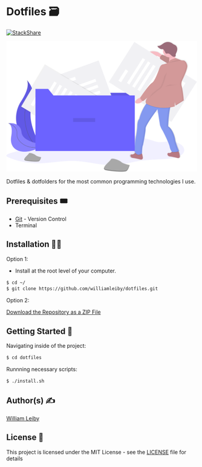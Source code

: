 # Dotfiles 🗃
[![StackShare](https://img.shields.io/badge/tech-stack-0690fa.svg?style=flat)](https://stackshare.io/williamleiby/dotfiles)

![Dotfiles Drawing](dotfiles.svg)


Dotfiles & dotfolders for the most common programming technologies I use.

## Prerequisites 🎟

* [Git](https://git-scm.com) - Version Control
* Terminal

## Installation 👷‍♂️

Option 1:
* Install at the root level of your computer.
```bash
$ cd ~/
$ git clone https://github.com/williamleiby/dotfiles.git
```

Option 2:

[Download the Repository as a ZIP File](https://github.com/williamleiby/dotfiles/archive/master.zip)

## Getting Started 🐣

Navigating inside of the project:

```bash
$ cd dotfiles
```

Runnning necessary scripts:

```bash
$ ./install.sh
```

## Author(s) ✍️

[William Leiby](https://github.com/williamleiby)

## License 📄

This project is licensed under the MIT License - see the [LICENSE](LICENSE) file for details
